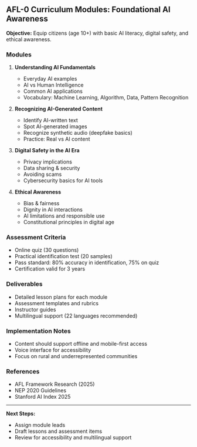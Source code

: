 ## AFL-0 Curriculum Modules: Foundational AI Awareness

**Objective:** Equip citizens (age 10+) with basic AI literacy, digital safety, and ethical awareness.

### Modules
1. **Understanding AI Fundamentals**
   - Everyday AI examples
   - AI vs Human Intelligence
   - Common AI applications
   - Vocabulary: Machine Learning, Algorithm, Data, Pattern Recognition

2. **Recognizing AI-Generated Content**
   - Identify AI-written text
   - Spot AI-generated images
   - Recognize synthetic audio (deepfake basics)
   - Practice: Real vs AI content

3. **Digital Safety in the AI Era**
   - Privacy implications
   - Data sharing & security
   - Avoiding scams
   - Cybersecurity basics for AI tools

4. **Ethical Awareness**
   - Bias & fairness
   - Dignity in AI interactions
   - AI limitations and responsible use
   - Constitutional principles in digital age

### Assessment Criteria
- Online quiz (30 questions)
- Practical identification test (20 samples)
- Pass standard: 80% accuracy in identification, 75% on quiz
- Certification valid for 3 years

### Deliverables
- Detailed lesson plans for each module
- Assessment templates and rubrics
- Instructor guides
- Multilingual support (22 languages recommended)

### Implementation Notes
- Content should support offline and mobile-first access
- Voice interface for accessibility
- Focus on rural and underrepresented communities

### References
- AFL Framework Research (2025)
- NEP 2020 Guidelines
- Stanford AI Index 2025

---
**Next Steps:**
- Assign module leads
- Draft lessons and assessment items
- Review for accessibility and multilingual support